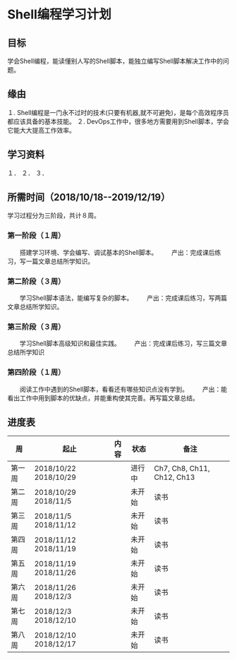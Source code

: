 # Shell编程学习计划

## 目标
学会Shell编程，能读懂别人写的Shell脚本，能独立编写Shell脚本解决工作中的问题。

## 缘由
１. Shell编程是一门永不过时的技术(只要有机器,就不可避免)，是每个高效程序员都应该具备的基本技能。
２. DevOps工作中，很多地方需要用到Shell脚本，学会它能大大提高工作效率。

## 学习资料
１．
２．
３．

## 所需时间（2018/10/18--2019/12/19）
学习过程分为三阶段，共计８周。

### 第一阶段（１周）
　　搭建学习环境、学会编写、调试基本的Shell脚本。
　　产出：完成课后练习，写一篇文章总结所学知识。
### 第二阶段（３周）
　　学习Shell脚本语法，能编写复杂的脚本。
　　产出：完成课后练习，写两篇文章总结所学知识。
### 第三阶段（３周）
　　学习Shell脚本高级知识和最佳实践。
　　产出：完成课后练习，写三篇文章总结所学知识
### 第四阶段（１周）
　　阅读工作中遇到的Shell脚本，看看还有哪些知识点没有学到。
　　产出：能看出工作中用到脚本的优缺点，并能重构使其完善。再写篇文章总结。
 
## 进度表
|周|起止|内容|状态|备注|
|-|-|-|-|-|
| 第一周 | 2018/10/22	2018/10/29  | | 进行中| Ch7, Ch8, Ch11, Ch12, Ch13|
| 第二周 | 2018/10/29	2018/11/5   || 未开始| 读书|
| 第三周 | 2018/11/5	2018/11/12  |  | 未开始| 读书|
| 第四周 | 2018/11/12	2018/11/19   |  | 未开始| 读书|
| 第五周 | 2018/11/19	2018/11/26   | | 未开始| 读书|
| 第六周 | 2018/11/26	2018/12/3   |  | 未开始| 读书|
| 第七周 | 2018/12/3	2018/12/10  | | 未开始| 读书|
| 第八周 | 2018/12/10	2018/12/17   |  | 未开始| 读书|
